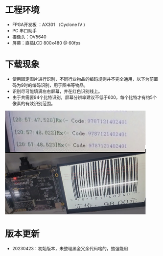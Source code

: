 # 工程环境

+ FPGA开发板 ：AX301 （Cyclone IV )
+ PC 串口助手
+ 摄像头：OV5640
+ 屏幕：直插LCD 800x480 @ 60fps



# 下载现象

+ 使用固定图片进行识别，不同行业物品的编码规则并不完全通用，以下为前置码为9时的编码识别，用于图书等物品。
+ 识别尽可能填满左右屏幕，并在红色识别线上。
+ 由于共需要94个比特识别，屏幕分辨率建议不低于600，每个比特才有约5个像素的有效识别范围。

![Finish](Finish.png)



# 版本更新

+ 20230423：初始版本，未整理黑金冗余代码啥的，勉强能用

